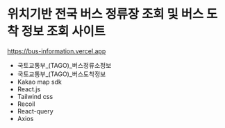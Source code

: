 # 위치기반 전국 버스 정류장 조회 및 버스 도착 정보 조회 사이트

https://bus-information.vercel.app

- 국토교통부_(TAGO)_버스정류소정보
- 국토교통부_(TAGO)_버스도착정보
- Kakao map sdk
- React.js
- Tailwind css
- Recoil
- React-query
- Axios


